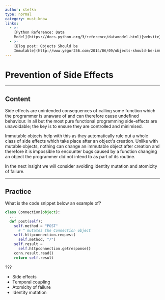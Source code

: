 ```yaml
---
author: stefkn
type: normal
category: must-know
links:
  - >-
    [Python Reference: Data
    Model](https://docs.python.org/3/reference/datamodel.html){website}
  - >-
    [Blog post: Objects Should be
    Immutable](http://www.yegor256.com/2014/06/09/objects-should-be-immutable.html){website}
---
```


# Prevention of Side Effects


---

## Content

Side effects are unintended consequences of calling some function which the programmer is unaware of and can therefore cause undefined behaviour. In all but the most pure functional programming side-effects are unavoidable; the key is to ensure they are controlled and minimised.

Immutable objects help with this as they automatically rule out a whole class of side effects which take place after an object's creation. Unlike with mutable objects, nothing can change an immutable object after creation and therefore it is impossible to encounter bugs caused by a function changing an object the programmer did not intend to as part of its routine.

In the next insight we will consider avoiding identity mutation and atomicity of failure.


---

## Practice

What is the code snippet below an example of?

```python
class Connection(object):
  ...
  def post(self):
    self.method = "POST"
      # ^ mutates the Connection object
    self.httpconnection.request(
      self.method, "/")
    self.result =
      self.httpconnection.getresponse()
    conn.result.read()
    return self.result
```

???

* Side effects
* Temporal coupling
* Atomicity of failure
* Identity mutation
